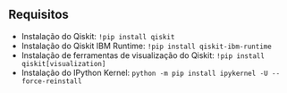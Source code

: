
</head>
<body>
    <h2>Requisitos</h2>
    <ul>
        <li>Instalação do Qiskit: <code>!pip install qiskit</code></li>
        <li>Instalação do Qiskit IBM Runtime: <code>!pip install qiskit-ibm-runtime</code></li>
        <li>Instalação de ferramentas de visualização do Qiskit: <code>!pip install qiskit[visualization]</code></li>
        <li>Instalação do IPython Kernel: <code>python -m pip install ipykernel -U --force-reinstall</code></li>
    </ul>

  
